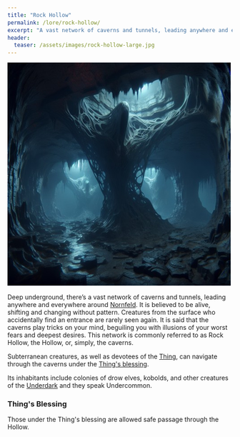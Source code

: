 ```yaml
---
title: "Rock Hollow"
permalink: /lore/rock-hollow/
excerpt: "A vast network of caverns and tunnels, leading anywhere and everywhere around [Nornfeld](/lore/nornfeld)."
header:
  teaser: /assets/images/rock-hollow-large.jpg
---
```


[![rock hollow](../../assets/images/rock-hollow.jpg)](../../assets/images/rock-hollow.png)

Deep underground, there’s a vast network of caverns and tunnels, leading anywhere and everywhere around [Nornfeld](/lore/nornfeld). It is believed to be alive, shifting and changing without pattern. Creatures from the surface who accidentally find an entrance are rarely seen again. It is said that the caverns play tricks on your mind, beguiling you with illusions of your worst fears and deepest desires.
This network is commonly referred to as Rock Hollow, the Hollow, or, simply, the caverns.

Subterranean creatures, as well as devotees of the [Thing](/lore/the-thing#thing-of-the-hollow), can navigate through the caverns under the [Thing's blessing](#things-blessing).

Its inhabitants include colonies of drow elves, kobolds, and other creatures of the [Underdark](https://forgottenrealms.fandom.com/wiki/Underdark) and they speak Undercommon.

### Thing's Blessing
Those under the Thing's blessing are allowed safe passage through the Hollow.
